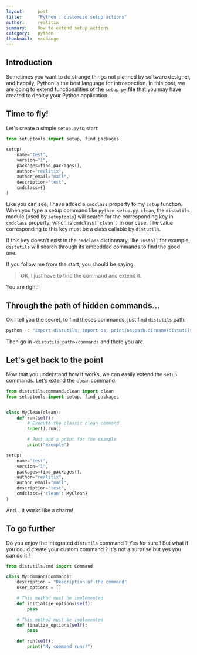 ```yaml
---
layout:     post
title:      "Python : customize setup actions"
author:     realitix
summary:    How to extend setup actions
category:   python
thumbnail:  exchange
---
```


## Introduction

Sometimes you want to do strange things not planned by software designer,
and happily, Python is the best language for introspection. In this post,
we are going to extend functionalities of the `setup.py` file that you may
have created to deploy your Python application.


## Time to fly!

Let's create a simple `setup.py` to start:

```python
from setuptools import setup, find_packages

setup(
    name="test",
    version="1",
    packages=find_packages(),
    author="realitix",
    author_email="mail",
    description="test",
    cmdclass={}
)
```

Like you can see, I have added a `cmdclass` property to my `setup` function.
When you type a setup command like `python setup.py clean`, the `distutils`
module (used by `setuptools`) will search for the corresponding key in `cmdclass`
property, which is `cmdclass['clean']` in our case. The value corresponding to
this key must be a class callable by `distutils`.

If this key doesn't exist in the `cmdclass` dictionnary, like `install` for example,
`distutils` will search through its embedded commands to find the good one.

If you follow me from the start, you should be saying:

> OK, I just have to find the command and extend it.

You are right!


## Through the path of hidden commands...

Ok I tell you the secret, to find theses commands, just find `distutils` path:

```bash
python -c "import distutils; import os; print(os.path.dirname(distutils.__file__))"
```

Then go in `<distutils_path>/commands` and there you are.


## Let's get back to the point

Now that you understand how it works, we can easily extend the `setup`
commands. Let's extend the `clean` command.

```python
from distutils.command.clean import clean
from setuptools import setup, find_packages


class MyClean(clean):
    def run(self):
        # Execute the classic clean command
        super().run()

        # Just add a print for the example
        print("exemple")

setup(
    name="test",
    version="1",
    packages=find_packages(),
    author="realitix",
    author_email="mail",
    description="test",
    cmdclass={'clean': MyClean}
)
```

And... it works like a charm!


## To go further

Do you enjoy the integrated `distutils` command ? Yes for sure !
But what if you could create your custom command ? It's not a surprise
but yes you can do it !

```python
from distutils.cmd import Command

class MyCommand(Command):
    description = "Description of the command"
    user_options = []

    # This method must be implemented
    def initialize_options(self):
        pass

    # This method must be implemented
    def finalize_options(self):
        pass

    def run(self):
        print("My command runs!")
```
